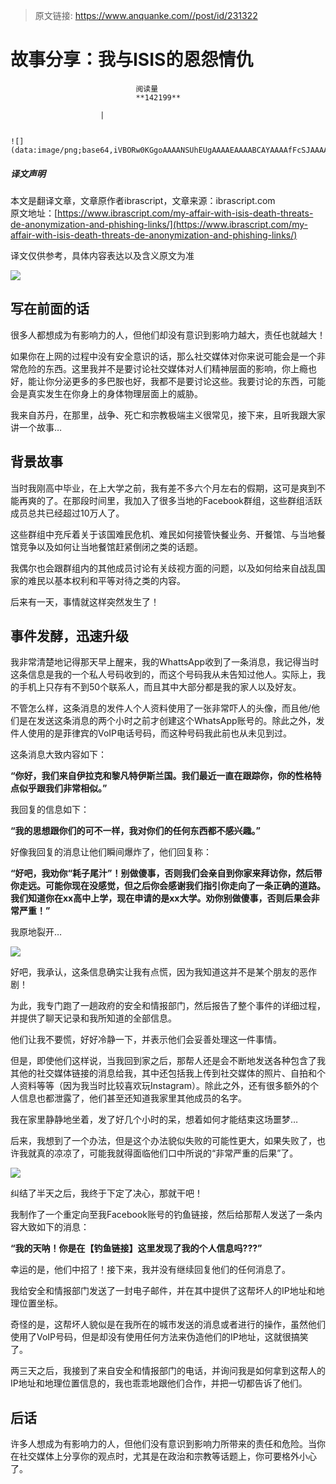 > 原文链接: https://www.anquanke.com//post/id/231322 


# 故事分享：我与ISIS的恩怨情仇


                                阅读量   
                                **142199**
                            
                        |
                        
                                                                                                                                    ![](data:image/png;base64,iVBORw0KGgoAAAANSUhEUgAAAAEAAAABCAYAAAAfFcSJAAAAAXNSR0IArs4c6QAAAARnQU1BAACxjwv8YQUAAAAJcEhZcwAADsQAAA7EAZUrDhsAAAANSURBVBhXYzh8+PB/AAffA0nNPuCLAAAAAElFTkSuQmCC)
                                                                                            



##### 译文声明

本文是翻译文章，文章原作者ibrascript，文章来源：ibrascript.com
                                <br>原文地址：[https://www.ibrascript.com/my-affair-with-isis-death-threats-de-anonymization-and-phishing-links/](https://www.ibrascript.com/my-affair-with-isis-death-threats-de-anonymization-and-phishing-links/)

译文仅供参考，具体内容表达以及含义原文为准

[![](https://p2.ssl.qhimg.com/t018b8c327bd3a4a60a.png)](https://p2.ssl.qhimg.com/t018b8c327bd3a4a60a.png)



## 写在前面的话

很多人都想成为有影响力的人，但他们却没有意识到影响力越大，责任也就越大！

如果你在上网的过程中没有安全意识的话，那么社交媒体对你来说可能会是一个非常危险的东西。这里我并不是要讨论社交媒体对人们精神层面的影响，你上瘾也好，能让你分泌更多的多巴胺也好，我都不是要讨论这些。我要讨论的东西，可能会是真实发生在你身上的身体物理层面上的威胁。

我来自苏丹，在那里，战争、死亡和宗教极端主义很常见，接下来，且听我跟大家讲一个故事…



## 背景故事

当时我刚高中毕业，在上大学之前，我有差不多六个月左右的假期，这可是爽到不能再爽的了。在那段时间里，我加入了很多当地的Facebook群组，这些群组活跃成员总共已经超过10万人了。

这些群组中充斥着关于该国难民危机、难民如何接管快餐业务、开餐馆、与当地餐馆竞争以及如何让当地餐馆赶紧倒闭之类的话题。

我偶尔也会跟群组内的其他成员讨论有关歧视方面的问题，以及如何给来自战乱国家的难民以基本权利和平等对待之类的内容。

后来有一天，事情就这样突然发生了！



## 事件发酵，迅速升级

我非常清楚地记得那天早上醒来，我的WhattsApp收到了一条消息，我记得当时这条信息是我的一个私人号码收到的，而这个号码我从未告知过他人。实际上，我的手机上只存有不到50个联系人，而且其中大部分都是我的家人以及好友。

不管怎么样，这条消息的发件人个人资料使用了一张非常吓人的头像，而且他/他们是在发送这条消息的两个小时之前才创建这个WhatsApp账号的。除此之外，发件人使用的是菲律宾的VoIP电话号码，而这种号码我此前也从未见到过。

这条消息大致内容如下：

**“你好，我们来自伊拉克和黎凡特伊斯兰国。我们最近一直在跟踪你，你的性格特点似乎跟我们非常相似。”**

我回复的信息如下：

**“我的思想跟你们的可不一样，我对你们的任何东西都不感兴趣。”**

好像我回复的消息让他们瞬间爆炸了，他们回复称：

**“好吧，我劝你“耗子尾汁”！别做傻事，否则我们会亲自到你家来拜访你，然后带你走远。可能你现在没感觉，但之后你会感谢我们指引你走向了一条正确的道路。我们知道你在xx高中上学，现在申请的是xx大学。劝你别做傻事，否则后果会非常严重！”**

我原地裂开…

[![](https://p1.ssl.qhimg.com/t01f81ae61d37d45da1.png)](https://p1.ssl.qhimg.com/t01f81ae61d37d45da1.png)

好吧，我承认，这条信息确实让我有点慌，因为我知道这并不是某个朋友的恶作剧！

为此，我专门跑了一趟政府的安全和情报部门，然后报告了整个事件的详细过程，并提供了聊天记录和我所知道的全部信息。

他们让我不要慌，好好冷静一下，并表示他们会妥善处理这一件事情。

但是，即使他们这样说，当我回到家之后，那帮人还是会不断地发送各种包含了我其他的社交媒体链接的消息给我，其中还包括我上传到社交媒体的照片、自拍和个人资料等等（因为我当时比较喜欢玩Instagram）。除此之外，还有很多额外的个人信息也都泄露了，他们甚至还知道我家里其他成员的名字。

我在家里静静地坐着，发了好几个小时的呆，想着如何才能结束这场噩梦…

后来，我想到了一个办法，但是这个办法貌似失败的可能性更大，如果失败了，也许我就真的凉凉了，可能我就得面临他们口中所说的“非常严重的后果”了。

[![](https://p2.ssl.qhimg.com/t01a4d187fa4f20d108.png)](https://p2.ssl.qhimg.com/t01a4d187fa4f20d108.png)

纠结了半天之后，我终于下定了决心，那就干吧！

我制作了一个重定向至我Facebook账号的钓鱼链接，然后给那帮人发送了一条内容大致如下的消息：

**“我的天呐！你是在【钓鱼链接】这里发现了我的个人信息吗???”**

幸运的是，他们中招了！接下来，我并没有继续回复他们的任何消息了。

我给安全和情报部门发送了一封电子邮件，并在其中提供了这帮坏人的IP地址和地理位置坐标。

奇怪的是，这帮坏人貌似是在我所在的城市发送的消息或者进行的操作，虽然他们使用了VoIP号码，但是却没有使用任何方法来伪造他们的IP地址，这就很搞笑了。

两三天之后，我接到了来自安全和情报部门的电话，并询问我是如何拿到这帮人的IP地址和地理位置信息的，我也乖乖地跟他们合作，并把一切都告诉了他们。



## 后话

许多人想成为有影响力的人，但他们没有意识到影响力所带来的责任和危险。当你在社交媒体上分享你的观点时，尤其是在政治和宗教等话题上，你可要格外小心了。
